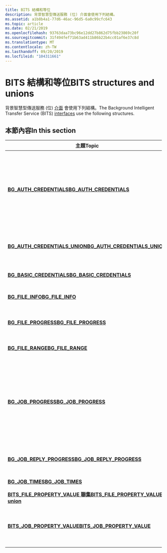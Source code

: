 ```yaml
---
title: BITS 結構和等位
description: 背景智慧型傳送服務 (位) 介面會使用下列結構。
ms.assetid: a1b8b4a1-77d6-46ac-96d5-6a0c99cfc643
ms.topic: article
ms.date: 02/21/2019
ms.openlocfilehash: 93763daa73bc96e12dd27b862d75fbb23869c20f
ms.sourcegitcommit: 31f494fef71b63ad411b86b22b4cc01af6e37c8d
ms.translationtype: MT
ms.contentlocale: zh-TW
ms.lasthandoff: 09/20/2019
ms.locfileid: "104311661"
---
```

# <a name="bits-structures-and-unions"></a><span data-ttu-id="62c81-103">BITS 結構和等位</span><span class="sxs-lookup"><span data-stu-id="62c81-103">BITS structures and unions</span></span>

<span data-ttu-id="62c81-104">背景智慧型傳送服務 (位) [介面](bits-interfaces.md) 會使用下列結構。</span><span class="sxs-lookup"><span data-stu-id="62c81-104">The Background Intelligent Transfer Service (BITS) [interfaces](bits-interfaces.md) use the following structures.</span></span>

## <a name="in-this-section"></a><span data-ttu-id="62c81-105">本節內容</span><span class="sxs-lookup"><span data-stu-id="62c81-105">In this section</span></span>

| <span data-ttu-id="62c81-106">主題</span><span class="sxs-lookup"><span data-stu-id="62c81-106">Topic</span></span> | <span data-ttu-id="62c81-107">描述</span><span class="sxs-lookup"><span data-stu-id="62c81-107">Description</span></span> |
|-|-|
| [<span data-ttu-id="62c81-108">**BG_AUTH_CREDENTIALS**</span><span class="sxs-lookup"><span data-stu-id="62c81-108">**BG_AUTH_CREDENTIALS**</span></span>](/windows/win32/api/bits1_5/ns-bits1_5-bg_auth_credentials) | <span data-ttu-id="62c81-109">識別要用於使用者驗證要求的目標 (proxy 或伺服器) 、驗證配置和使用者的認證。</span><span class="sxs-lookup"><span data-stu-id="62c81-109">Identifies the target (proxy or server), authentication scheme, and the user's credentials to use for user authentication requests.</span></span> <span data-ttu-id="62c81-110">結構會傳遞至 [IBackgroundCopyJob2：： SetCredentials 方法](/windows/win32/api/Bits1_5/nf-bits1_5-ibackgroundcopyjob2-setcredentials)。</span><span class="sxs-lookup"><span data-stu-id="62c81-110">The structure is passed to the [IBackgroundCopyJob2::SetCredentials method](/windows/win32/api/Bits1_5/nf-bits1_5-ibackgroundcopyjob2-setcredentials).</span></span> |
| [<span data-ttu-id="62c81-111">**BG_AUTH_CREDENTIALS_UNION**</span><span class="sxs-lookup"><span data-stu-id="62c81-111">**BG_AUTH_CREDENTIALS_UNION**</span></span>](/windows/win32/api/bits1_5/ns-bits1_5-bg_auth_credentials_union) | <span data-ttu-id="62c81-112">識別要用於 [BG_AUTH_CREDENTIALS 結構](/windows/win32/api/bits1_5/ns-bits1_5-bg_auth_credentials)中所指定之驗證配置的認證。</span><span class="sxs-lookup"><span data-stu-id="62c81-112">Identifies the credentials to use for the authentication scheme specified in the [BG_AUTH_CREDENTIALS structure](/windows/win32/api/bits1_5/ns-bits1_5-bg_auth_credentials).</span></span> |
| [<span data-ttu-id="62c81-113">**BG_BASIC_CREDENTIALS**</span><span class="sxs-lookup"><span data-stu-id="62c81-113">**BG_BASIC_CREDENTIALS**</span></span>](/windows/win32/api/bits1_5/ns-bits1_5-bg_basic_credentials) | <span data-ttu-id="62c81-114">識別要驗證的使用者名稱和密碼。</span><span class="sxs-lookup"><span data-stu-id="62c81-114">Identifies the user name and password to authenticate.</span></span> |
| [<span data-ttu-id="62c81-115">**BG_FILE_INFO**</span><span class="sxs-lookup"><span data-stu-id="62c81-115">**BG_FILE_INFO**</span></span>](/windows/win32/api/bits/ns-bits-bg_file_info) | <span data-ttu-id="62c81-116">提供要傳送之檔案的本機和遠端名稱。</span><span class="sxs-lookup"><span data-stu-id="62c81-116">Provides the local and remote names of the file to transfer.</span></span> |
| [<span data-ttu-id="62c81-117">**BG_FILE_PROGRESS**</span><span class="sxs-lookup"><span data-stu-id="62c81-117">**BG_FILE_PROGRESS**</span></span>](/windows/win32/api/bits/ns-bits-bg_file_progress) | <span data-ttu-id="62c81-118">提供檔案相關的進度資訊，例如已傳送的位元組數目。</span><span class="sxs-lookup"><span data-stu-id="62c81-118">Provides file-related progress information, such as the number of bytes transferred.</span></span> |
| [<span data-ttu-id="62c81-119">**BG_FILE_RANGE**</span><span class="sxs-lookup"><span data-stu-id="62c81-119">**BG_FILE_RANGE**</span></span>](/windows/win32/api/bits2_0/ns-bits2_0-bg_file_range) | <span data-ttu-id="62c81-120">識別要從檔案下載的位元組範圍。</span><span class="sxs-lookup"><span data-stu-id="62c81-120">Identifies a range of bytes to download from a file.</span></span> |
| [<span data-ttu-id="62c81-121">**BG_JOB_PROGRESS**</span><span class="sxs-lookup"><span data-stu-id="62c81-121">**BG_JOB_PROGRESS**</span></span>](/windows/win32/api/bits/ns-bits-bg_job_progress) | <span data-ttu-id="62c81-122">提供作業相關的進度資訊，例如已傳輸的位元組數和檔案數目。</span><span class="sxs-lookup"><span data-stu-id="62c81-122">Provides job-related progress information, such as the number of bytes and files transferred.</span></span> <span data-ttu-id="62c81-123">針對上傳作業，進度會套用至上傳檔案，而不是回復檔。</span><span class="sxs-lookup"><span data-stu-id="62c81-123">For upload jobs, the progress applies to the upload file, not the reply file.</span></span> <span data-ttu-id="62c81-124">若要查看回復檔案的進度，請參閱 [BG_JOB_REPLY_PROGRESS 結構](/windows/win32/api/bits1_5/ns-bits1_5-bg_job_reply_progress)。</span><span class="sxs-lookup"><span data-stu-id="62c81-124">To view reply file progress, see the [BG_JOB_REPLY_PROGRESS structure](/windows/win32/api/bits1_5/ns-bits1_5-bg_job_reply_progress).</span></span> |
| [<span data-ttu-id="62c81-125">**BG_JOB_REPLY_PROGRESS**</span><span class="sxs-lookup"><span data-stu-id="62c81-125">**BG_JOB_REPLY_PROGRESS**</span></span>](/windows/win32/api/bits1_5/ns-bits1_5-bg_job_reply_progress) | <span data-ttu-id="62c81-126">提供與上傳-回復作業的回復部分相關的進度資訊。</span><span class="sxs-lookup"><span data-stu-id="62c81-126">Provides progress information related to the reply portion of an upload-reply job.</span></span> |
| [<span data-ttu-id="62c81-127">**BG_JOB_TIMES**</span><span class="sxs-lookup"><span data-stu-id="62c81-127">**BG_JOB_TIMES**</span></span>](/windows/win32/api/bits/ns-bits-bg_job_times) | <span data-ttu-id="62c81-128">提供作業相關的時間戳記。</span><span class="sxs-lookup"><span data-stu-id="62c81-128">Provides job-related time stamps.</span></span> |
| [<span data-ttu-id="62c81-129">**BITS_FILE_PROPERTY_VALUE 聯集**</span><span class="sxs-lookup"><span data-stu-id="62c81-129">**BITS_FILE_PROPERTY_VALUE union**</span></span>](/windows/win32/api/bits5_0/ns-bits5_0-bits_file_property_value) | <span data-ttu-id="62c81-130">提供 BITS 檔案的屬性值。</span><span class="sxs-lookup"><span data-stu-id="62c81-130">Provides the property value of a BITS file.</span></span> |
| [<span data-ttu-id="62c81-131">**BITS_JOB_PROPERTY_VALUE**</span><span class="sxs-lookup"><span data-stu-id="62c81-131">**BITS_JOB_PROPERTY_VALUE**</span></span>](/windows/win32/api/bits5_0/ns-bits5_0-bits_file_property_value) | <span data-ttu-id="62c81-132">根據 [BITS_JOB_PROPERTY_ID 列舉](/windows/win32/api/bits5_0/ne-bits5_0-bits_job_property_id)的值，提供 BITS 作業的屬性值。</span><span class="sxs-lookup"><span data-stu-id="62c81-132">Provides the property value of the BITS job based on the value of the [BITS_JOB_PROPERTY_ID enumeration](/windows/win32/api/bits5_0/ne-bits5_0-bits_job_property_id).</span></span> |
